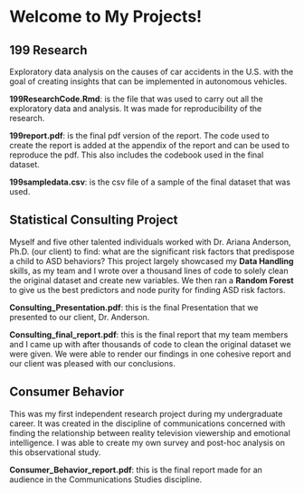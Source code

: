 # Welcome to My Projects! 


## 199 Research 
Exploratory data analysis on the causes of car accidents in the U.S. with the goal of creating insights that can be implemented in autonomous vehicles.

**199ResearchCode.Rmd**: is the file that was used to carry out all the exploratory data and analysis. It was made for reproducibility of the research. 

**199report.pdf**: is the final pdf version of the report. The code used to create the report is added at the appendix of the report and can be used to reproduce the pdf. This also includes the codebook used in the final dataset. 

**199sampledata.csv**: is the csv file of a sample of the final dataset that was used. 

## Statistical Consulting Project
Myself and five other talented individuals worked with Dr. Ariana Anderson, Ph.D. (our client) to find: what are the significant risk factors that predispose a child to ASD behaviors? This project largely showcased my **Data Handling** skills, as my team and I wrote over a thousand lines of code to solely clean the original dataset and create new variables. We then ran a **Random Forest** to give us the best predictors and node purity for finding ASD risk factors. 
 
**Consulting_Presentation.pdf**: this is the final Presentation that we presented to our client, Dr. Anderson. 

**Consulting_final_report.pdf**: this is the final report that my team members and I came up with after thousands of code to clean the original dataset we were given. We were able to render our findings in one cohesive report and our client was pleased with our conclusions. 

## Consumer Behavior 
This was my first independent research project during my undergraduate career. It was created in the discipline of communications concerned with finding the relationship between reality television viewership and emotional intelligence. I was able to create my own survey and post-hoc analysis on this observational study. 

**Consumer_Behavior_report.pdf**: this is the final report made for an audience in the Communications Studies discipline. 


